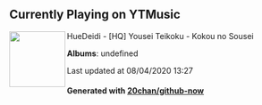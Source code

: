 ## Currently Playing on YTMusic

[<img align="left" width="100" src="https://i.ytimg.com/vi/WROcJK3ZHGc/sddefault.jpg?sqp=-oaymwEWCJADEOEBIAQqCghqEJQEGHgg6AJIWg&rs">](https://music.youtube.com/channel/UCFSQs6wnnipQrexnq46ofqg)

HueDeidi - [HQ] Yousei Teikoku - Kokou no Sousei

**Albums**: undefined

Last updated at 08/04/2020 13:27

#### Generated with [20chan/github-now](https://github.com/20chan/github-now)


<!--
**20chan/20chan** is a ✨ _special_ ✨ repository because its `README.md` (this file) appears on your GitHub profile.

Here are some ideas to get you started:

- 🔭 I’m currently working on ...
- 🌱 I’m currently learning ...
- 👯 I’m looking to collaborate on ...
- 🤔 I’m looking for help with ...
- 💬 Ask me about ...
- 📫 How to reach me: ...
- 😄 Pronouns: ...
- ⚡ Fun fact: ...
-->
